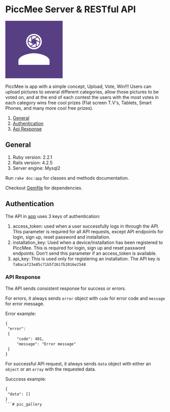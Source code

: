 # PiccMee Server & RESTful API #
![](Logo/logo.png)

PiccMee is app with a simple concept, Upload, Vote, Win!!! Users can upload pictures to several different categories, allow those pictures to be voted on, and at the end of each contest the users with the most votes in each category wins free cool prizes (Flat screen T.V's, Tablets, Smart Phones, and many more cool free prizes).

 1. [General](#general)
 1. [Authentication](#authentication)
 1. [Api Response](#api-response)

## General ##

 1. Ruby version: 2.2.1
 1. Rails version: 4.2.5
 1. Server engine: Mysql2

Run `rake doc:app` for classes and methods documentation.

Checkout [Gemfile](Gemfile) for dependencies.

## Authentication ##

The API in [app](app/controllers) uses 3 keys of authentication:

 1. access_token: used when a user successfully logs in through the API. This parameter is required for all API requests, except API endpoints for login, sign up, reset password and installation.
 1. installation_key: Used when a device/installation has been registered to PiccMee. This is required for login, sign up and reset password endpoints. Don't send this parameter if an access_token is available.
 1. api_key: This is used only for registering an installation. The API key is `fa8acaf23e85c71b5f261fb2016e2548`

### API Response ###

The API sends consistent response for success or errors.

For errors, it always sends `error` object with `code` for error code and `message` for error message.

Error example:

```
{
 "error":
 { 
     "code": 401,
     "message": "Error message"
 }
}
```

For successful API request, it always sends `data` object with either an `object` or an `array` with the requested data.

Succcess example:
```
{
 "data": []
}
```# pic_gallery
